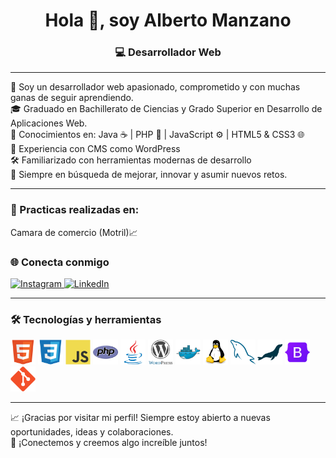 <h1 align="center">Hola 👋, soy Alberto Manzano</h1>
<h3 align="center">💻 Desarrollador Web</h3>

---

🌟 Soy un desarrollador web apasionado, comprometido y con muchas ganas de seguir aprendiendo.  
🎓 Graduado en Bachillerato de Ciencias y Grado Superior en Desarrollo de Aplicaciones Web.  
🧠 Conocimientos en: Java ☕ | PHP 🐘 | JavaScript ⚙️ | HTML5 & CSS3 🌐  
🧩 Experiencia con CMS como WordPress  
🛠️ Familiarizado con herramientas modernas de desarrollo  
🚀 Siempre en búsqueda de mejorar, innovar y asumir nuevos retos.

---
### 🌟 Practicas realizadas en:
Camara de comercio (Motril)📈 



### 🌐 Conecta conmigo
<div class="d-flex justify-content-center gap-4 mt-4">
    <!-- Instagram -->
    <a href="https://www.instagram.com/_alberto.mnznoo/" target="_blank" rel="noopener noreferrer">
        <img src="https://upload.wikimedia.org/wikipedia/commons/e/e7/Instagram_logo_2016.svg" alt="Instagram" width="40" height="40">
    </a>
    <!-- LinkedIn -->
    <a href="https://www.linkedin.com/in/alberto-manzano-cabrera-495775243/" target="_blank" rel="noopener noreferrer">
        <img src="https://cdn.jsdelivr.net/gh/devicons/devicon/icons/linkedin/linkedin-original.svg" alt="LinkedIn" width="40" height="40">
    </a>

---

### 🛠️ Tecnologías y herramientas
<p align="left">
  <img src="https://raw.githubusercontent.com/devicons/devicon/master/icons/html5/html5-original.svg" alt="html5" width="40" />
  <img src="https://raw.githubusercontent.com/devicons/devicon/master/icons/css3/css3-original.svg" alt="css3" width="40" />
  <img src="https://raw.githubusercontent.com/devicons/devicon/master/icons/javascript/javascript-original.svg" alt="javascript" width="40" />
  <img src="https://raw.githubusercontent.com/devicons/devicon/master/icons/php/php-original.svg" alt="php" width="40" />
  <img src="https://raw.githubusercontent.com/devicons/devicon/master/icons/java/java-original.svg" alt="java" width="40" />
  <img src="https://raw.githubusercontent.com/devicons/devicon/master/icons/wordpress/wordpress-original.svg" alt="wordpress" width="40" />
  <img src="https://raw.githubusercontent.com/devicons/devicon/master/icons/docker/docker-original.svg" alt="docker" width="40" />
  <img src="https://raw.githubusercontent.com/devicons/devicon/master/icons/linux/linux-original.svg" alt="linux" width="40" />
  <img src="https://raw.githubusercontent.com/devicons/devicon/master/icons/mysql/mysql-original.svg" alt="mysql" width="40" />
  <img src="https://raw.githubusercontent.com/devicons/devicon/master/icons/mariadb/mariadb-original.svg" alt="mariadb" width="40" />
  <img src="https://raw.githubusercontent.com/devicons/devicon/master/icons/bootstrap/bootstrap-original.svg" alt="bootstrap" width="40" />
  <img src="https://raw.githubusercontent.com/devicons/devicon/master/icons/git/git-original.svg" alt="git" width="40" />
</p>

---

📈 ¡Gracias por visitar mi perfil! Siempre estoy abierto a nuevas oportunidades, ideas y colaboraciones.  
🤝 ¡Conectemos y creemos algo increíble juntos!
